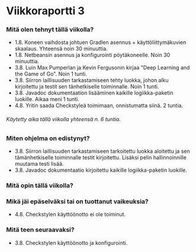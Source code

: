 # Viikkoraportti 3

### Mitä olen tehnyt tällä viikolla?

- 1.8. Koneen vaihdosta johtuen Gradlen asennus + käyttöliittymäkuvien skaalaus. Yhteensä noin 30 minuuttia.
- 1.8. Netbeansin asennus ja konfigurointi pöytäkoneelle. Noin 30 minuuttia.
- 3.8. Luin Max Pumperlan ja Kevin Fergusonin kirjaa "Deep Learning and the Game of Go". Noin 1 tunti.
- 3.8. Siirron laillisuuden tarkastamiseen tehty luokka, johon alku kirjoitettu ja testit sen tänhetkiselle toiminnalle. Noin 1 tunti.
- 3.8. Javadoc dokumentaation lisääminen kaikille logiikka-paketin luokille. Aikaa meni 1 tunti.
- 4.8. Yritin saada Checkstyleä toimimaan, onnistumatta siinä. 2 tuntia.

###### Käytetty aika tällä viikolla yhteensä n. 6 tuntia.

### Miten ohjelma on edistynyt?

- 3.8. Siirron laillisuuden tarkastamiseen tarkoitettu luokka aloitettu ja sen tämänhetkiselle toiminnalle testit kirjoitettu. Lisäksi pelin hallinnoinnille muutama testi lisää.
- 3.8. Javadoc dokumentaatio kirjoitettu kaikille logiikka-paketin luokille.

### Mitä opin tällä viikolla?



### Mikä jäi epäselväksi tai on tuottanut vaikeuksia?

- 4.8. Checkstylen käyttöönotto ei ole toiminut.

### Mitä teen seuraavaksi?

- 3.8. Checkstylen käyttöönotto ja konfigurointi.